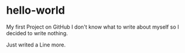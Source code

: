 # hello-world
My first Project on GitHub
I don't know what to write about myself so I decided to write nothing.

Just writed a Line more.
